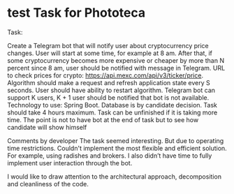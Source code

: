 # test Task for Phototeca
Task:

Create a Telegram bot that will notify user about cryptocurrency price changes.
User will start at some time, for example at 8 am.
After that, if some cryptocurrency becomes more expensive or cheaper by more than N percent
since 8 am, user should be notified with message in Telegram.
URL to check prices for crypto: https://api.mexc.com/api/v3/ticker/price.
Algorithm should make a request and refresh application state every S seconds.
User should have ability to restart algorithm. Telegram bot can support K users, K + 1 user
should be notified that bot is not available.
Technology to use: Spring Boot. Database is by candidate decision. Task should take 4 hours
maximum.
Task can be unfinished if it is taking more time. The point is not to have bot at the end of task
but to see how candidate will show himself

Comments by developer
The task seemed interesting. But due to operating time restrictions. Couldn't implement the most flexible and efficient solution.
For example, using radishes and brokers. I also didn’t have time to fully implement user interaction through the bot.

I would like to draw attention to the architectural approach, decomposition and cleanliness of the code.

